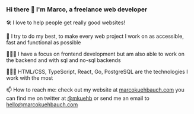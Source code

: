 ### Hi there 👋 I'm Marco, a freelance web developer

🛠 I love to help people get really good websites!

🚀 I try to do my best, to make every web project I work on as accessible, fast and functional as possible 

👨🏻‍🎓 I have a focus on frontend development but am also able to work on the backend and with sql and no-sql backends

👨🏻‍🔬 HTML/CSS, TypeScript, React, Go, PostgreSQL are the technologies I work with the most

📫 How to reach me: check out my website at [marcokuehbauch.com](marcokuehbauch.com) you can find me on twitter at [@mkuehb](https://twitter.com/Mkuehb) or send me an email to [hello@marcokuehbauch.com](mailto:hello@marcokuehbauch.com)



